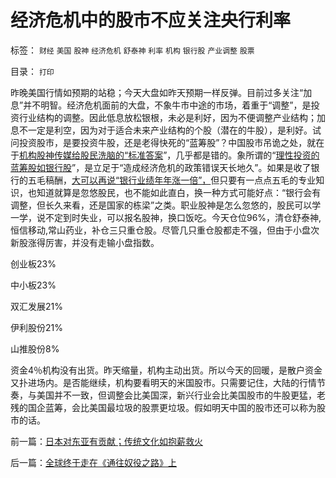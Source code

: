 # 经济危机中的股市不应关注央行利率

标签： `财经` `美国` `股神` `经济危机` `舒泰神` `利率` `机构` `银行股` `产业调整` `股票` 

目录： `打印`

昨晚美国行情如预期的站稳；今天大盘如昨天预期一样反弹。目前过多关注“加息”并不明智。经济危机面前的大盘，不象牛市中途的市场，着重于“调整”，是投资行业结构的调整。因此低息放松银根，未必是利好，因为不便调整产业结构；加息不一定是利空，因为对于适合未来产业结构的个股（潜在的牛股），是利好。试问投资股市，是要投资牛股，还是老得快死的“蓝筹股”？中国股市吊诡之处，就在于[机构股神传媒给股民洗脑的“标准答案](../../../2011/2/18/社会进步从解决身边最大的软柿子开始.md)”，几乎都是错的。象所谓的“[理性投资的蓝筹股如银行股](../../../2008/9/20/理性投资无关大小盘.md)”，是立足于“造成经济危机的政策错误天长地久”。如果是收了银行的五毛稿酬，[大可以再说“银行业绩年年涨一倍”，](../../../2011/1/28/让现实教训对股评家的迷信.md)但只要有一点点五毛的专业知识，也知道就算是忽悠股民，也不能如此直白，换一种方式可能好点：“银行会有调整，但长久来看，还是国家的栋梁”之类。职业股神是怎么忽悠的，股民可以学一学，说不定到时失业，可以报名股神，换口饭吃。今天仓位96%，清仓舒泰神,恒信移动,常山药业，补仓三只重仓股。尽管几只重仓股都走不强，但由于小盘次新股涨得厉害，并没有走输小盘指数。

创业板23%

中小板23%

双汇发展21%

伊利股份21%

山推股份8%

资金4％机构没有出货。昨天缩量，机构主动出货。所以今天的回暖，是散户资金又扑进场内。是否能继续，机构要看明天的米国股市。只需要记住，大陆的行情节奏，与美国并不一致，但调整会比美国深，新兴行业会比美国股市的牛股更猛，老残的国企蓝筹，会比美国最垃圾的股票更垃圾。假如明天中国的股市还可以称为股市的话。

前一篇：[日本对东亚有贡献；传统文化如抱薪救火](../../../2011/8/22/日本对东亚有贡献；传统文化如抱薪救火.md)

后一篇：[全球终于走在《通往奴役之路》上](../../../2011/8/23/全球终于走在《通往奴役之路》上.md)